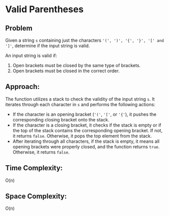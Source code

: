 # Valid Parentheses

## Problem

Given a string `s` containing just the characters `'(', ')', '{', '}', '[' and ']'`, determine if the input string is valid.

An input string is valid if:

1. Open brackets must be closed by the same type of brackets.
2. Open brackets must be closed in the correct order.

## Approach:
The function utilizes a stack to check the validity of the input string `s`. It iterates through each character in `s` and performs the following actions:

- If the character is an opening bracket (`'('`, `'['`, or `'{'`), it pushes the corresponding closing bracket onto the stack.
- If the character is a closing bracket, it checks if the stack is empty or if the top of the stack contains the corresponding opening bracket. If not, it returns `false`. Otherwise, it pops the top element from the stack.
- After iterating through all characters, if the stack is empty, it means all opening brackets were properly closed, and the function returns `true`. Otherwise, it returns `false`.

## Time Complexity:
O(n)

## Space Complexity:
O(n)

